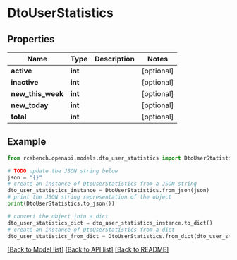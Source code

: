 # DtoUserStatistics


## Properties

Name | Type | Description | Notes
------------ | ------------- | ------------- | -------------
**active** | **int** |  | [optional] 
**inactive** | **int** |  | [optional] 
**new_this_week** | **int** |  | [optional] 
**new_today** | **int** |  | [optional] 
**total** | **int** |  | [optional] 

## Example

```python
from rcabench.openapi.models.dto_user_statistics import DtoUserStatistics

# TODO update the JSON string below
json = "{}"
# create an instance of DtoUserStatistics from a JSON string
dto_user_statistics_instance = DtoUserStatistics.from_json(json)
# print the JSON string representation of the object
print(DtoUserStatistics.to_json())

# convert the object into a dict
dto_user_statistics_dict = dto_user_statistics_instance.to_dict()
# create an instance of DtoUserStatistics from a dict
dto_user_statistics_from_dict = DtoUserStatistics.from_dict(dto_user_statistics_dict)
```
[[Back to Model list]](../README.md#documentation-for-models) [[Back to API list]](../README.md#documentation-for-api-endpoints) [[Back to README]](../README.md)


